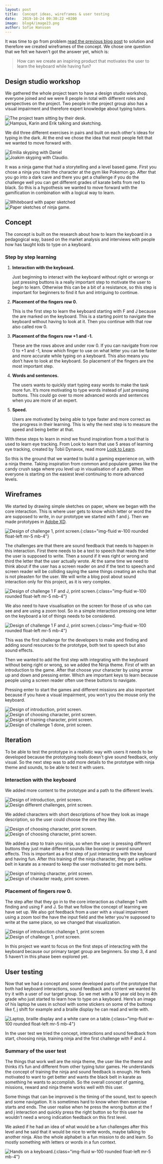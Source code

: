 ```yaml
---
layout: post
title:  Concept ideas, wireframes & user testing
date:   2019-10-24 09:30:22 +0200
image:  blog4/image23.png
author: Sofie Hansson
---
```


It was time to go from problem [read the previous blog post][previous_post] to solution and therefore we created wireframes of the concept. We chose one question that we felt we haven’t got the answer yet, which is:

> How can we create an inspiring product that motivates the user to learn the keyboard while having fun?

## Design studio workshop
We gathered the whole project team to have a design studio workshop, everyone joined and we were 8 people in total with different roles and perspectives on the project. Two people in the project group also has a visual impairment and therefore expert knowledge about typing tutors.

<div class="row">
  <div class="col-md-6 col-xs-12">
    <img src="{{site.baseurl}}/assets/images/blog/blog4/image1.jpg" alt="The project team sitting by their desk." class="img-fluid rounded w-100">
  </div>
  <div class="col-md-6 col-xs-12">
    <img src="{{site.baseurl}}/assets/images/blog/blog4/image2.jpg" alt="Hampus, Karin and Erik talking and sketching." class="img-fluid rounded w-100">
  </div>
</div>

We did three different exercises in pairs and built on each other's ideas for typing in the dark. At the end we chose the idea that most people felt that we wanted to move forward with.

<div class="row">
  <div class="col-md-6 col-xs-12">
    <img src="{{site.baseurl}}/assets/images/blog/blog4/image3.jpg" alt="Emilia skyping with Daniel" class="img-fluid rounded w-100">
  </div>
  <div class="col-md-6 col-xs-12">
    <img src="{{site.baseurl}}/assets/images/blog/blog4/image4.jpg" alt="Joakim skyping with Claudio." class="img-fluid rounded w-100">
  </div>
</div>

It was a ninja game that had a storytelling and a level based game. First you chose a ninja you train the character at the gym like Pokemon go. After that you go into a dark cave and there you get a challenge if you do the challenge well you can get different grades of karate belts from red to black. So this is a hypothesis we wanted to move forward with the gamification in combination with a logical way to learn.

<div class="row">
  <div class="col-md-6 col-xs-12">
    <img src="{{site.baseurl}}/assets/images/blog/blog4/image5.jpg" alt="Whiteboard with paper sketched" class="img-fluid rounded w-100">
  </div>
  <div class="col-md-6 col-xs-12">
    <img src="{{site.baseurl}}/assets/images/blog/blog4/image6.jpg" alt="Paper sketches of ninja game." class="img-fluid rounded w-100">
  </div>
</div>

## Concept
The concept is built on the research about how to learn the keyboard in a pedagogical way, based on the market analysis and interviews with people how has taught kids to type on a keyboard.

### Step by step learning
<ol>
  <li>
    <div>
      <strong>Interaction with the keyboard.</strong>
      <p>
        Just beginning to interact with the keyboard without right or wrongs or just pressing buttons is a really important step to motivate the user to begin to learn. Otherwise this can be a bit of a resistance, so this step is important for beginners to find it fun and intriguing to continue.
      </p>
    </div>
  </li>
  <li>
    <div>
      <strong>Placement of the fingers row 0.</strong>
      <p>
       This is the first step to learn the keyboard starting with F and J because the are marked on the keyboard. This is a starting point to navigate the keyboard without having to look at it. Then you continue with that row also called row 0.
      </p>
    </div>
  </li>
  <li>
    <div>
      <strong>Placement of the fingers row +1 and -1.</strong>
      <p>
        These are the rows above and under row 0. If you can navigate from row 0 to +1 and -1, know which finger to use on what letter you can be faster and more accurate while typing on a keyboard. This also means you don’t have to look at the keyboard. So placement of the fingers are the most important step.
      </p>
    </div>
  </li>
  <li>
    <div>
      <strong>Words and sentences.</strong>
      <p>
        The users wants to quickly start typing easy words to make the task more fun. It’s more motivating to type words instead of just pressing buttons. This could go over to more advanced words and sentences when you are more of an expert.
      </p>
    </div>
  </li>
  <li>
    <div>
      <strong>Speed.</strong>
      <p>
        Users are motivated by being able to type faster and more correct as the progress in their learning. This is why the next step is to measure the speed and being better at that.
      </p>
    </div>
  </li>
</ol>

With these steps to learn in mind we found inspiration from a tool that is used to learn eye tracking. From Look to learn that use 5 areas of learning eye tracking, created by Tobii Dynavox, read more [Look to Learn][look-to-learn].

So this is the ground that we wanted to build a gaming experience on, with a ninja theme. Taking inspiration from common and populaire games like the candy crush saga where you level up in visualisation of a path. When everyone is starting on the easiest level continuing to more advanced levels.

## Wireframes
We started by drawing simple sketches on paper, where we began with the core interaction. This is where user gets to know which letter or word the are supposed to write, in our prototype we started with f and j. Then we made prototypes in [Adobe XD][adobe-xd].

![Design of challenge 1, print screen.][image7]{:class="img-fluid w-100 rounded float-left mr-5 mb-4"}

The challenges are that there are sound feedback that needs to happen in this interaction. First there needs to be a text to speech that reads the letter the user is supposed to write. Then a sound if it was right or wrong and third the letter that the user actually wrote. At the same time we need to think about if the user has a screen reader on and if the text to speech and screen reader will be colliding saying the same things creating an echo that is not pleasten for the user. We will write a blog post about sound interaction only for this project, as it is very complex.

![Design of challenge 1 F and J, print screen.][image8]{:class="img-fluid w-100 rounded float-left mr-5 mb-4"}

We also need to have visualisation on the screen for those of us who can see and are using a zoom tool. So in a simple interaction pressing one letter on the keyboard a lot of things needs to be considered.

![Design of challenge 1 F and J, print screen.][image9]{:class="img-fluid w-100 rounded float-left mr-5 mb-4"}

This was the first challenge for the developers to make and finding and adding sound resources to the prototype, both text to speech but also sound effects.

Then we wanted to add the first step with integrating with the keyboard without being right or wrong, so we added the Ninja theme. First of with an introduction to the game. After that choose your character by using arrow up and down and pressing enter. Which are important keys to learn because people using a screen reader often use these buttons to navigate.

Pressing enter to start the games and different missions are also important because if you have a visual impairment, you won’t you the mouse only the keyboard.

<div class="row">
  <div class="col-md-6 col-xs-12">
    <img src="{{site.baseurl}}/assets/images/blog/blog4/image10.png" alt="Design of introduction, print screen." class="img-fluid rounded w-100">
  </div>
  <div class="col-md-6 col-xs-12">
    <img src="{{site.baseurl}}/assets/images/blog/blog4/image11.png" alt="Design of choosing character, print screen." class="img-fluid rounded w-100">
  </div>
</div>

<div class="row">
  <div class="col-md-6 col-xs-12">
    <img src="{{site.baseurl}}/assets/images/blog/blog4/image12.png" alt="Design of training character, print screen." class="img-fluid rounded w-100">
  </div>
  <div class="col-md-6 col-xs-12">
    <img src="{{site.baseurl}}/assets/images/blog/blog4/image13.png" alt="Design of challenge 1 done, print screen." class="img-fluid rounded w-100">
  </div>
</div>

## Iteration
To be able to test the prototype in a realistic way with users it needs to be developed because the prototyping tools doesn't give sound feedback, only visual. So the next step was to add more details to the prototype with ninja theme and sounds, to be able to test it with users.

### Interaction with the keyboard
We added more content to the prototype and a path to the different levels.

<div class="row">
  <div class="col-md-6 col-xs-12">
    <img src="{{site.baseurl}}/assets/images/blog/blog4/image14.png" alt="Design of introduction, print screen." class="img-fluid rounded w-100">
  </div>
  <div class="col-md-6 col-xs-12">
    <img src="{{site.baseurl}}/assets/images/blog/blog4/image15.png" alt="Design different challenges, print screen." class="img-fluid rounded w-100">
  </div>
</div>

We added characters with short descriptions of how they look as image description, so the user could choose the one they like.

<div class="row">
  <div class="col-md-6 col-xs-12">
    <img src="{{site.baseurl}}/assets/images/blog/blog4/image16.png" alt="Design of choosing character, print screen." class="img-fluid rounded w-100">
  </div>
  <div class="col-md-6 col-xs-12">
    <img src="{{site.baseurl}}/assets/images/blog/blog4/image17.png" alt="Design of choosing character, print screen." class="img-fluid rounded w-100">
  </div>
</div>

We added a step to train you ninja, so when the user is pressing different buttons they just make different sounds like boxning or sword sound effects. This is important as a first step of just interacting with the keyboard and having fun. After this training of the ninja character, they get a yellow belt in karate as a reward to keep the user motivated to get more belts.

<div class="row">
  <div class="col-md-6 col-xs-12">
    <img src="{{site.baseurl}}/assets/images/blog/blog4/image18.png" alt="Design of training character, print screen." class="img-fluid rounded w-100">
  </div>
  <div class="col-md-6 col-xs-12">
    <img src="{{site.baseurl}}/assets/images/blog/blog4/image19.png" alt="Design of character ready, print screen." class="img-fluid rounded w-100">
  </div>
</div>

### Placement of fingers row 0.
The step after that they go in to the core interaction as challenge 1 with finding and using F and J. So that we follow the concept of learning we have set up. We also got feedback from a user with a visual impairment using a zoom tool the have the input field and the letter you’re supposed to write at the same place, so we changed that visualization.

<div class="row">
  <div class="col-md-6 col-xs-12">
    <img src="{{site.baseurl}}/assets/images/blog/blog4/image20.png" alt="Design of introduction challenge 1, print screen" class="img-fluid rounded w-100">
  </div>
  <div class="col-md-6 col-xs-12">
    <img src="{{site.baseurl}}/assets/images/blog/blog4/image21.png" alt="Design of challenge 1, print screen." class="img-fluid rounded w-100">
  </div>
</div>

In this project we want to focus on the first steps of interacting with the keyboard because our primary target group are beginners. So step 3, 4 and 5 haven’t in this phase been explored yet.

## User testing
Now that we had a concept and some developed parts of the prototype that both had keyboard interactions, sound feedback and content we wanted to try it with a user of our target group. So we met with a 10 year old boy in 4th grade who just started to learn how to type on a keyboard.
Here’s an image of his laptop he uses in school with some stickers on some of the buttons like f, j shift for example and a braille display he can read and write with.

![Laptop, braille display and a white cane on a table.][image22]{:class="img-fluid w-100 rounded float-left mr-5 mb-4"}


In the user test we tried the concept, interactions and sound feedback from start, choosing ninja, training ninja and the first challenge with F and J.

### Summary of the user test
The things that work well are the ninja theme, the user like the theme and thinks it’s fun and different from other typing tutor games. He understands the concept of training the ninja and sound feedback is enough. He feels motivated to want to get better and wants the black belt in karate as something he wants to accomplish. So the overall concept of gaming, missions, reward and ninja theme works well with this user.

Some things that can be improved is the timing of the sound, text to speech and some navigation. It is sometimes hard to know when then exercise starts and ends. The user realise when he press the wrong button at the f and j interaction and quickly press the right button so for this user  he wouldn’t need a wrong indication feedback on this first level.

We asked if he had an idea of what would be a fun challenges after this level and he said that it would be nice to write words, maybe talking to another ninja. Also the whole alphabet is a fun mission to do and learn. So mostly something with letters or words in a fun context.

![Hands on a keyboard.][image23]{:class="img-fluid w-100 rounded float-left mr-5 mb-4"}


[adobe-xd]: https://www.adobe.com/products/xd.html
[look-to-learn]: https://www.tobiidynavox.com/software/partner-software/look-to-learn/
[previous_post]: {{site.baseurl}}/2019/10/17/defining-the-challenges-and-setting-goals-that-creates-value-for-the-user/
[image7]: {{site.baseurl}}/assets/images/blog/blog4/image7.png
[image8]: {{site.baseurl}}/assets/images/blog/blog4/image8.png
[image9]: {{site.baseurl}}/assets/images/blog/blog4/image9.png
[image22]: {{site.baseurl}}/assets/images/blog/blog4/image22.jpg
[image23]: {{site.baseurl}}/assets/images/blog/blog4/image23.png



